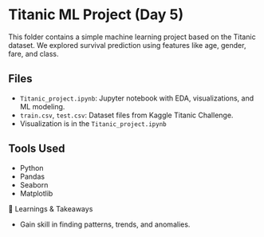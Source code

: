 
# Titanic ML Project (Day 5)

This folder contains a simple machine learning project based on the Titanic dataset. We explored survival prediction using features like age, gender, fare, and class.

## Files
- `Titanic_project.ipynb`: Jupyter notebook with EDA, visualizations, and ML modeling.
- `train.csv`, `test.csv`: Dataset files from Kaggle Titanic Challenge.
- Visualization is in the `Titanic_project.ipynb` 

## Tools Used
- Python
- Pandas
- Seaborn
- Matplotlib

🧠 Learnings & Takeaways
- Gain skill in finding patterns, trends, and anomalies.
